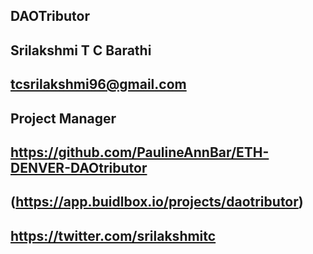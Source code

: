 ## DAOTributor

## Srilakshmi T C Barathi

## tcsrilakshmi96@gmail.com

## Project Manager

## https://github.com/PaulineAnnBar/ETH-DENVER-DAOtributor

## (https://app.buidlbox.io/projects/daotributor)

## https://twitter.com/srilakshmitc
